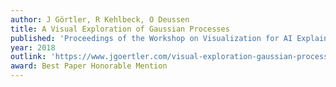 ```yaml
---
author: J Görtler, R Kehlbeck, O Deussen
title: A Visual Exploration of Gaussian Processes
published: 'Proceedings of the Workshop on Visualization for AI Explainability (VISxAI)'
year: 2018
outlink: 'https://www.jgoertler.com/visual-exploration-gaussian-processes/'
award: Best Paper Honorable Mention
---
```

